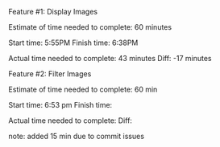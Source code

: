 Feature #1: Display Images

Estimate of time needed to complete: 60 minutes

Start time: 5:55PM
Finish time: 6:38PM

Actual time needed to complete: 43 minutes
Diff: -17 minutes


Feature #2: Filter Images

Estimate of time needed to complete: 60 min

Start time: 6:53 pm
Finish time:

Actual time needed to complete:
Diff: 

note: added 15 min due to commit issues